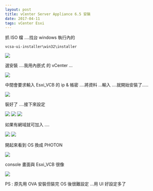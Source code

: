 ```yaml
---
layout: post
title: vCenter Server Appliance 6.5 安裝
date: 2017-04-11
tags: vCenter Esxi
---
```


抓 ISO 檔 ....找台 windows 執行內的 
```
vcsa-ui-installer\win32\installer
```

<img src="/images/posts/Esxi_VCB/p50.png">

選安裝 ....我用內嵌式 的 vCenter ...

<img src="/images/posts/Esxi_VCB/p51.png">

中間會要求輸入 Esxi_VCB 的 ip & 帳密 ....將資料 ...輸入 ....就開始安裝了.....

<img src="/images/posts/Esxi_VCB/p52.png">

裝好了 ....接下來設定

<img src="/images/posts/Esxi_VCB/p53.png">

<img src="/images/posts/Esxi_VCB/p54.png">

<img src="/images/posts/Esxi_VCB/p55.png">

如果有網域就可加入 ....

<img src="/images/posts/Esxi_VCB/p56.png">

<img src="/images/posts/Esxi_VCB/p57.png">


開起來看到 OS 換成 PHOTON

<img src="/images/posts/Esxi_VCB/p58.png">

console 畫面與 Esxi_VCB 很像

<img src="/images/posts/Esxi_VCB/p59.png">

PS : 原先用 OVA 安裝但裝完 OS 後很難設定 ...用 UI 好設定多了

